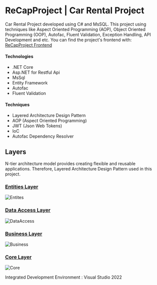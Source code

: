 # ReCapProject | Car Rental Project

Car Rental Project developed using C# and MsSQL. This project using techniques like Aspect Oriented Programming (AOP), Object Oriented Programming (OOP), Autofac, Fluent Validation, Exception Handling, API Development and etc. 
You can find the project's frontend with: [ReCapProject Frontend](https://github.com/huseyinafsin/ReCap-Angular)

#### Technologies
- .NET Core
- Asp.NET for Restful Api
- MsSql
- Entity Framework
- Autofac
- Fluent Validation

#### Techniques
- Layered Architecture Design Pattern
- AOP (Aspect Oriented Programming)
- JWT (Json Web Tokens)
- IoC 
- Autofac Dependency Resolver


## Layers
N-tier architecture model provides creating flexible and reusable applications. Therefore, Layered Architecture Design Pattern used in this project.

### [Entities Layer](https://github.com/huseyinafsin/ReCap-Angular)
![Entites](https://user-images.githubusercontent.com/77541232/115163081-c7fe8800-a0af-11eb-858b-09489bb74145.JPG)
<br/>

### [Data Access Layer](https://github.com/seymadonmez/ReCapProject/tree/master/DataAccess)
![DataAccess](https://user-images.githubusercontent.com/77541232/115163236-ae117500-a0b0-11eb-858a-893c8e509b98.JPG)
<br/>

### [Business Layer](https://github.com/seymadonmez/ReCapProject/tree/master/Business)
![Business](https://user-images.githubusercontent.com/77541232/115163264-e0bb6d80-a0b0-11eb-8e0d-b8864959a398.JPG)
<br/>

### [Core Layer](https://github.com/seymadonmez/ReCapProject/tree/master/Core)
![Core](https://user-images.githubusercontent.com/77541232/115163286-fcbf0f00-a0b0-11eb-94c0-37c03cf9ce58.JPG)



Integrated Development Environment : Visual Studio 2022
